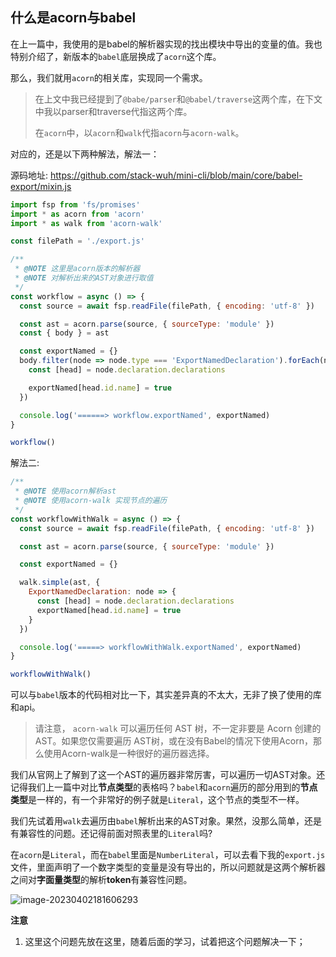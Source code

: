 ## 什么是acorn与babel

在上一篇中，我使用的是babel的解析器实现的找出模块中导出的变量的值。我也特别介绍了，新版本的`babel`底层换成了`acorn`这个库。

那么，我们就用`acorn`的相关库，实现同一个需求。

> 在上文中我已经提到了`@babe/parser`和`@babel/traverse`这两个库，在下文中我以parser和traverse代指这两个库。
>
> 在`acorn`中，以`acorn`和`walk`代指`acorn`与`acorn-walk`。



对应的，还是以下两种解法，解法一：

源码地址: https://github.com/stack-wuh/mini-cli/blob/main/core/babel-export/mixin.js

```javascript
import fsp from 'fs/promises'
import * as acorn from 'acorn'
import * as walk from 'acorn-walk'

const filePath = './export.js'

/**
 * @NOTE 这里是acorn版本的解析器
 * @NOTE 对解析出来的AST对象进行取值
 */
const workflow = async () => {
  const source = await fsp.readFile(filePath, { encoding: 'utf-8' })

  const ast = acorn.parse(source, { sourceType: 'module' })
  const { body } = ast

  const exportNamed = {}
  body.filter(node => node.type === 'ExportNamedDeclaration').forEach(node => {
    const [head] = node.declaration.declarations

    exportNamed[head.id.name] = true
  })

  console.log('======> workflow.exportNamed', exportNamed)
}

workflow()
```

解法二:

```javascript
/**
 * @NOTE 使用acorn解析ast
 * @NOTE 使用acorn-walk 实现节点的遍历
 */
const workflowWithWalk = async () => {
  const source = await fsp.readFile(filePath, { encoding: 'utf-8' })

  const ast = acorn.parse(source, { sourceType: 'module' })

  const exportNamed = {}

  walk.simple(ast, {
    ExportNamedDeclaration: node => {
      const [head] = node.declaration.declarations
      exportNamed[head.id.name] = true
    }
  })

  console.log('=====> workflowWithWalk.exportNamed', exportNamed)
}

workflowWithWalk()
```

可以与`babel`版本的代码相对比一下，其实差异真的不太大，无非了换了使用的库和api。

> 请注意， `acorn-walk` 可以遍历任何 AST 树，不一定非要是 Acorn 创建的 AST。如果您仅需要遍历 AST树，或在没有Babel的情况下使用Acorn，那么使用Acorn-walk是一种很好的遍历器选择。

我们从官网上了解到了这一个AST的遍历器非常厉害，可以遍历一切AST对象。还记得我们上一篇中对比**节点类型**的表格吗？`babel`和`acorn`遍历的部分用到的**节点类型**是一样的，有一个非常好的例子就是`Literal`，这个节点的类型不一样。

我们先试着用`walk`去遍历由`babel`解析出来的AST对象。果然，没那么简单，还是有兼容性的问题。还记得前面对照表里的`Literal`吗?

在`acorn`是`Literal`，而在`babel`里面是`NumberLiteral`，可以去看下我的`export.js`文件，里面声明了一个数字类型的变量是没有导出的，所以问题就是这两个解析器之间对**字面量类型**的解析**token**有兼容性问题。

![image-20230402181606293](/Users/wuhong/custom-desktop/github/docs/wuh.blog/docs/$AST/3.%E4%BB%80%E4%B9%88%E6%98%AFacorn%E4%B8%8Ebabel.assets/image-20230402181606293.png)

**注意**

1. 这里这个问题先放在这里，随着后面的学习，试着把这个问题解决一下；